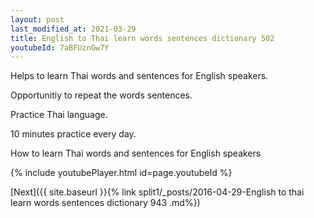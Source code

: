 ```yaml
---
layout: post
last_modified_at: 2021-03-29
title: English to Thai learn words sentences dictionary 502 
youtubeId: 7aBFUznGw7Y
---
```

 
 
Helps to learn Thai words and sentences for English speakers.

Opportunitiy to repeat the words sentences. 

Practice Thai language. 
 
10 minutes practice every day. 
 
How to learn Thai words and sentences for English speakers 
 
{% include youtubePlayer.html id=page.youtubeId %}
 
 
[Next]({{ site.baseurl }}{% link  split1/_posts/2016-04-29-English to thai learn words sentences dictionary 943 .md%})
 
